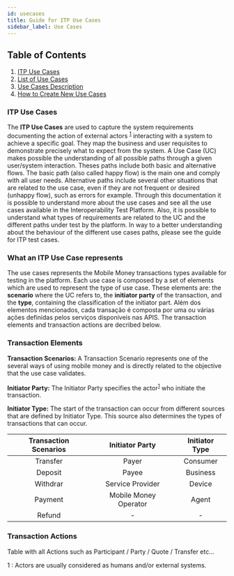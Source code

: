 ```yaml
---
id: usecases
title: Guide for ITP Use Cases
sidebar_label: Use Cases
---
```


## Table of Contents

1. [ITP Use Cases](#what)
2. [List of Use Cases](#uc)
3. [Use Cases Description](#ucdescription)
4. [How to Create New Use Cases](#createuc)

### ITP Use Cases <a name="what"></a>

The **ITP Use Cases** are used to capture the system requirements documenting the action of external actors <sup>[1](#myfootnote1)</sup> interacting with a system to achieve a specific goal. They map the business and user requisites to demonstrate precisely what to expect from the system. A Use Case (UC) makes possible the understanding of all possible paths through a given user/system interaction. Theses paths include both basic and alternative flows. The basic path (also called happy flow) is the main one and comply with all user needs. Alternative paths include several other situations that are related to the use case, even if they are not frequent or desired (unhappy flow), such as errors for example. Through this documentation  it is possible to understand more about the use cases and see all the use cases available in the Interoperability Test Platform. Also, it is possible to understand what types of requirements are related to the UC and the different paths under test by the platform. In way to a better understanding about the behaviour of the different use cases paths, please see the guide for ITP test cases.

### What an ITP Use Case represents

The use cases represents the Mobile Money transactions types available for testing in the platform. Each use case is composed by a set of elements which are used to represent the type of use case. These elements are: the **scenario** where the UC refers to, the **initiator party** of the transaction, and the **type**, containing the classification of the initiator part. Além dos elementos mencionados, cada transação é composta por uma ou várias ações definidas pelos serviços disponíveis nas APIS. The transaction elements and transaction actions are decribed below.

### Transaction Elements

**Transaction Scenarios:** A Transaction Scenario represents one of the several ways of using mobile money and is directly related to the objective that the use case validates.

**Initiator Party:** The Initiator Party specifies the actor<sup>[1](#myfootnote1)</sup> who initiate the transaction.

**Initiator Type:** The start of the transaction can occur from different sources that are defined by Initiator Type. This source also determines the types of transactions that can occur.

|Transaction Scenarios|Initiator Party|Initiator Type|
|:-------------------:|:-------------:|:------------:|
|Transfer|Payer|Consumer|
|Deposit|Payee|Business|
|Withdrar|Service Provider|Device|
|Payment|Mobile Money Operator|Agent|
|Refund| - | - |

### Transaction Actions

Table with all Actions such as Participant / Party / Quote / Transfer etc...


<a name="myfootnote1">1 </a>: Actors are usually considered as humans and/or external systems.
